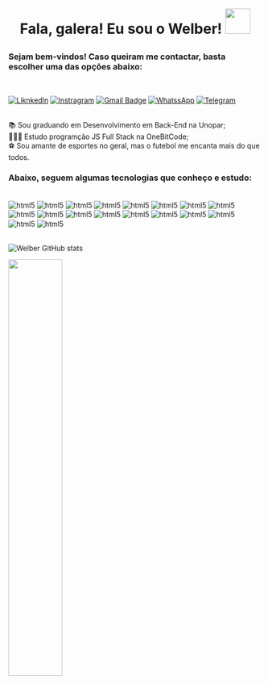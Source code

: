 <h1 align="center">

Fala, galera! Eu sou o Welber! <img src="https://i.pinimg.com/originals/d9/2e/10/d92e10f33bdc7ed0127a5ddd22e80828.gif" width="50">
</h1>


<h3>
Sejam bem-vindos! Caso queiram me contactar, basta escolher uma das opções abaixo:
</h3>
<br>

[![LiknkedIn](https://img.shields.io/badge/LinkedIn-0077B5?style=for-the-badge&logo=linkedin&logoColor=white)](https://www.linkedin.com/in/welber-nogueira-7705031b2/) [![Instragram](https://img.shields.io/badge/Instagram-E4405F?style=for-the-badge&logo=instagram&logoColor=white)](https://www.instagram.com/welbernogueira/)
[![Gmail Badge](https://img.shields.io/badge/Gmail-D14836?style=for-the-badge&logo=gmail&logoColor=white)](mailto:welberk87@gmail.com) [![WhatssApp](https://img.shields.io/badge/WhatsApp-25D366.svg?style=for-the-badge&logo=WhatsApp&logoColor=white)](https://bit.ly/3NtkzCK) [![Telegram](https://img.shields.io/badge/Telegram-26A5E4.svg?style=for-the-badge&logo=Telegram&logoColor=white)](https://t.me/welbernogueira)

<br>
 📚 Sou graduando em Desenvolvimento em Back-End na Unopar; 
<br> 
 👨🏻‍💻 Estudo programção JS Full Stack na OneBitCode;
<br> 
 ⚽ Sou amante de esportes no geral, mas o futebol me encanta mais do que todos.

<br>

<div>

### Abaixo, seguem algumas tecnologias que conheço e estudo:

<div style="display: inline_block"><br/>
<img align="center" alt="html5" src="https://img.shields.io/badge/HTML5-E34F26?style=for-the-badge&logo=html5&logoColor=white"/>
<img align="center" alt="html5" src="https://img.shields.io/badge/CSS3-1572B6?style=for-the-badge&logo=css3&logoColor=white"/> <img align="center" alt="html5" src="https://img.shields.io/badge/Ruby-CC342D?style=for-the-badge&logo=ruby&logoColor=white"/> <img align="center" alt="html5" src="https://img.shields.io/badge/JavaScript-F7DF1E?style=for-the-badge&logo=javascript&logoColor=black"/> <img align="center" alt="html5" src="https://img.shields.io/badge/TypeScript-007ACC?style=for-the-badge&logo=typescript&logoColor=white"/> <img align="center" alt="html5" src="https://img.shields.io/badge/Sass-CC6699?style=for-the-badge&logo=sass&logoColor=white"/> <img align="center" alt="html5" src="https://img.shields.io/badge/Bootstrap-563D7C?style=for-the-badge&logo=bootstrap&logoColor=white"/> <img align="center" alt="html5" src="https://img.shields.io/badge/React-20232A?style=for-the-badge&logo=react&logoColor=61DAFB"/>  <img align="center" alt="html5" src="https://img.shields.io/badge/Next.js-000000.svg?style=for-the-badge&logo=nextdotjs&logoColor=white"/> <img align="center" alt="html5" src="https://img.shields.io/badge/Bulma-00D1B2.svg?style=for-the-badge&logo=Bulma&logoColor=white"/> <img align="center" alt="html5" src="https://img.shields.io/badge/Node.js-339933.svg?style=for-the-badge&logo=nodedotjs&logoColor=white"/> <img align="center" alt="html5" src="https://img.shields.io/badge/MongoDB-47A248.svg?style=for-the-badge&logo=MongoDB&logoColor=white"/> <img align="center" alt="html5" src="https://img.shields.io/badge/Microsoft%20SQL%20Server-CC2927.svg?style=for-the-badge&logo=Microsoft-SQL-Server&logoColor=white"/> <img align="center" alt="html5" src="https://img.shields.io/badge/Git-F05032.svg?style=for-the-badge&logo=Git&logoColor=white"/> <img align="center" alt="html5" src="https://img.shields.io/badge/GitHub-181717.svg?style=for-the-badge&logo=GitHub&logoColor=white"/> <img align="center" alt="html5" src="https://img.shields.io/badge/C-00599C?style=for-the-badge&logo=c&logoColor=white"/> <img align="center" alt="html5" src="https://img.shields.io/badge/Java-ED8B00?style=for-the-badge&logo=openjdk&logoColor=white"/> <img align="center" alt="html5" src="https://img.shields.io/badge/Salesforce-00A1E0.svg?style=for-the-badge&logo=Salesforce&logoColor=white"/>
 </div> <br>
 </div>

![Welber GitHub stats](https://github-readme-stats.vercel.app/api?username=welbernogueira&show_icons=true&theme=gruvbox)

<img align="left" width="46%" src="https://github-readme-stats.vercel.app/api/top-langs/?username=welbernogueira&layout=compact" />
